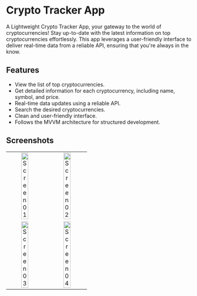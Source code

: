 
# Crypto Tracker App

A Lightweight Crypto Tracker App, your gateway to the world of cryptocurrencies! Stay up-to-date with the latest information on top cryptocurrencies effortlessly. This app leverages a user-friendly interface to deliver real-time data from a reliable API, ensuring that you're always in the know.


## Features

- View the list of top cryptocurrencies.
- Get detailed information for each cryptocurrency, including name, symbol, and price.
- Real-time data updates using a reliable API.
- Search the desired cryptocurrencies.
- Clean and user-friendly interface.
- Follows the MVVM architecture for structured development.


## Screenshots

<table style="margin: 0 auto;">
    <tr>
        <td style="text-align: center;"><img src="https://github.com/amishsxt/Crypto-Tracker-App/assets/93335461/6bccfd3f-5c1e-4f6d-9332-12781f3687d9" alt="Screen01" width="45%" style="margin-right: 10%;"></td>
        <td style="text-align: center;"><img src="https://github.com/amishsxt/Crypto-Tracker-App/assets/93335461/c8363138-1da2-4e26-a46b-b066fd171d51" alt="Screen02" width="45%"></td>
    </tr>
    <tr>
        <td style="text-align: center;"><img src="https://example.com/image3.jpg" alt="Screen03" width="45%" style="margin-right: 10%;"></td>
        <td style="text-align: center;"><img src="https://example.com/image4.jpg" alt="Screen04" width="45%"></td>
    </tr>
</table>




